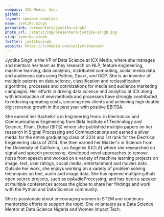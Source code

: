 ```yaml
---
company: ICX Media, Inc.
github: ''
layout: speaker-template
name: Jyotika Singh
permalink: /presenters/jyotika-singh/
photo_url: /static/img/presenters/jyotika-singh.jpg
slug: jyotika-singh
twitter: jyotikasingh_
website: https://linkedin.com/in/jyotikasingh
---
```


Jyotika Singh is the VP of Data Science at ICX Media, where she manages and mentors her team as they research on NLP, feature engineering, machine learning, data analytics, distributed computing, social media data and audiences data using Python, Spark, and GCP. She is an inventor of multiple patents on data science, classification and reclassification algorithms, processes and optimizations for media and audience marketing campaigns. Her efforts in driving data science and analytics at ICX along with introduction of new methods and processes have strongly contributed to reducing operating costs, securing new clients and achieving high double digit revenue growth in the past year with positive EBITDA. 

She earned her Bachelor's in Engineering Hons. in Electronics and Communications Engineering from Birla Institute of Technology and Science, Pilani, Dubai (BITS) where she published multiple papers on her research in Signal Processing and Communications and earned a silver medal for the entire graduating class of 2014 and 1st rank for the Electrical Engineering class of 2014. She then earned her Master's in Science from the University of California, Los Angeles (UCLA) where she researched on signal and speech processing, developed novel approaches to remove noise from speech and worked on a variety of machine learning projects on image, text, user ratings, social media, entertainment and movies data. Outside her work, she enjoys working on a variety of problem solving techniques on text, audio and image data. She has opened multiple github open source projects, such as pyAudioProcessing, and has been a speaker at multiple conferences across the globe to share her findings and work with the Python and Data Science community. 

She is passionate about encouraging women in STEM and continues mentorship efforts to support the topic. She volunteers as a Data Science Mentor at Data Science Nigeria and Women Impact Tech.

